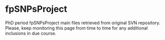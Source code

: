 # fpSNPsProject
PhD period fpSNPsProject main files retrieved from original SVN repository. Please, keep monitoring this page from time to time for any additional inclusions in due course.
